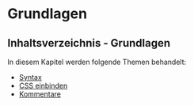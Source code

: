 # Grundlagen

<show-structure depth="2" />

## Inhaltsverzeichnis - Grundlagen

In diesem Kapitel werden folgende Themen behandelt:

- [Syntax](Syntax.md)
- [CSS einbinden](CSS-einbinden.md)
- [Kommentare](Kommentare.md)

